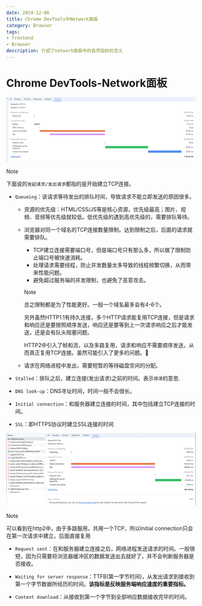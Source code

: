 ```yaml
---
date: 2024-12-06
title: Chrome DevTools中Network面板
category: Browser
tags:
- frontend
- Browser
description: 介绍了network面板中的各项指标的含义
---
```


# Chrome DevTools-Network面板

![Timing](./timing.png)

> [!NOTE]
> 下面说的`发起请求/发出请求`都指的是开始建立TCP连接。

- `Queueing`：该请求等待发出的排队时间，导致请求不能立即发送的原因很多。

  - 资源的优先级：HTML/CSS/JS等是核心资源，优先级最高；图片、视频、音频等优先级就较低。低优先级的遇到高优先级的，需要排队等待。

  - 浏览器对同一个域名的TCP连接数量限制。达到限制之后，后面的请求就需要排队。

    - TCP建立连接需要端口号，但是端口号只有那么多，所以做了限制防止端口号被快速消耗。
    - 处理请求需要线程，防止并发数量太多导致的线程频繁切换，从而带来性能问题。
    - 避免超过服务端的并发限制，也避免了恶意攻击。

    > [!NOTE]
    > 总之限制都是为了性能更好。一般一个域名最多会有4-6个。
    >
    > 另外虽然HTTP1.1有持久连接，多个HTTP请求能复用TCP连接，但是请求和响应还是要按照顺序发送，响应还是要等到上一次请求响应之后才能发送，还是会有队头阻塞问题。
    >
    > HTTP2中引入了帧和流，以及多路复用，请求和响应不需要顺序发送，从而真正复用TCP连接。虽然可能引入了更多的问题。🤣

  - 请求在网络进程中发出，需要短暂的等待磁盘空间的分配。

- `Stalled`：排队之后，建立连接(发出请求)之前的时间。表示`停滞`的意思.

- `DNS look-up`：DNS寻址时间，时间一般不会很长。

- `Initial connection`：和服务器建立连接的时间，其中包括建立TCP连接的时间。

- `SSL`：即HTTPS协议时建立SSL连接的时间

![Timing2](./h2_timing.png)

> [!NOTE]
> 可以看到在http2中，由于多路服用，共用一个TCP，所以Initial connection只会在第一次请求中建立，后面直接复用

- `Request sent`：在和服务器建立连接之后，网络进程发送请求的时间。一般很短，因为只需要将浏览器缓冲区的数据发送出去就好了，并不会判断服务器是否接收。

- `Waiting for server response`：TTFB(第一字节时间)，从发出请求到接收到第一个字节数据所经历的时间。**该指标是反映服务端响应速度的重要指标。**

- `Content download`：从接收到第一个字节到全部响应数据接收完毕的时间。